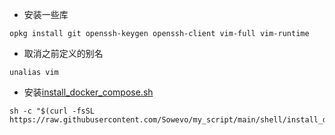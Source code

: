 - 安装一些库
```shell
opkg install git openssh-keygen openssh-client vim-full vim-runtime
```
- 取消之前定义的别名
```shell
unalias vim 
```
- 安装[install_docker_compose.sh](install_docker)
```shell
sh -c "$(curl -fsSL https://raw.githubusercontent.com/Sowevo/my_script/main/shell/install_docker_compose.sh)"
```
